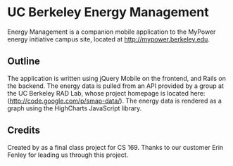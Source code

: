 UC Berkeley Energy Management
=============================
Energy Management is a companion mobile application to the MyPower energy initiative campus site,
located at http://mypower.berkeley.edu.

Outline
-------
The application is written using jQuery Mobile on the frontend, and Rails on the backend.
The energy data is pulled from an API provided by a group at the UC Berkeley RAD Lab, whose 
project homepage is located here: (http://code.google.com/p/smap-data/).  The energy data is
rendered as a graph using the HighCharts JavaScript library.

Credits
-------
Created by as a final class project for CS 169.
Thanks to our customer Erin Fenley for leading us through this project.